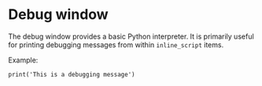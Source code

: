 # Debug window

The debug window provides a basic Python interpreter. It is primarily useful for printing debugging messages from within `inline_script` items.

Example:

	print('This is a debugging message')

